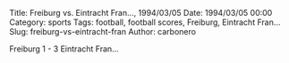 Title: Freiburg vs. Eintracht Fran…, 1994/03/05
Date: 1994/03/05 00:00
Category: sports
Tags: football, football scores, Freiburg, Eintracht Fran…
Slug: freiburg-vs-eintracht-fran
Author: carbonero


Freiburg 1 - 3 Eintracht Fran…
